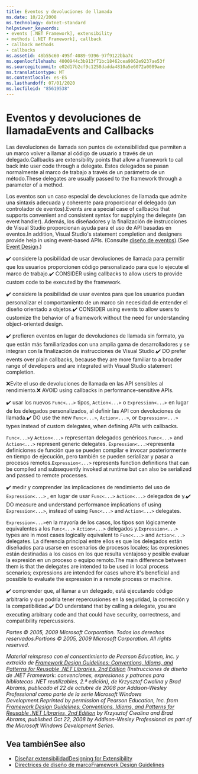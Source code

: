 ```yaml
---
title: Eventos y devoluciones de llamada
ms.date: 10/22/2008
ms.technology: dotnet-standard
helpviewer_keywords:
- events [.NET Framework], extensibility
- methods [.NET Framework], callback
- callback methods
- callbacks
ms.assetid: 48b55c60-495f-4089-9396-97f9122bba7c
ms.openlocfilehash: 4000944c3b913f71bc18462cea9062e9237ae53f
ms.sourcegitcommit: e02d17b2cf9c1258dadda4810a5e6072a0089aee
ms.translationtype: MT
ms.contentlocale: es-ES
ms.lasthandoff: 07/01/2020
ms.locfileid: "85619538"
---
```

# <a name="events-and-callbacks"></a><span data-ttu-id="9cd8a-102">Eventos y devoluciones de llamada</span><span class="sxs-lookup"><span data-stu-id="9cd8a-102">Events and Callbacks</span></span>
<span data-ttu-id="9cd8a-103">Las devoluciones de llamada son puntos de extensibilidad que permiten a un marco volver a llamar al código de usuario a través de un delegado.</span><span class="sxs-lookup"><span data-stu-id="9cd8a-103">Callbacks are extensibility points that allow a framework to call back into user code through a delegate.</span></span> <span data-ttu-id="9cd8a-104">Estos delegados se pasan normalmente al marco de trabajo a través de un parámetro de un método.</span><span class="sxs-lookup"><span data-stu-id="9cd8a-104">These delegates are usually passed to the framework through a parameter of a method.</span></span>

 <span data-ttu-id="9cd8a-105">Los eventos son un caso especial de devoluciones de llamada que admite una sintaxis adecuada y coherente para proporcionar el delegado (un controlador de eventos).</span><span class="sxs-lookup"><span data-stu-id="9cd8a-105">Events are a special case of callbacks that supports convenient and consistent syntax for supplying the delegate (an event handler).</span></span> <span data-ttu-id="9cd8a-106">Además, los diseñadores y la finalización de instrucciones de Visual Studio proporcionan ayuda para el uso de API basadas en eventos.</span><span class="sxs-lookup"><span data-stu-id="9cd8a-106">In addition, Visual Studio's statement completion and designers provide help in using event-based APIs.</span></span> <span data-ttu-id="9cd8a-107">(Consulte [diseño de eventos](event.md)).</span><span class="sxs-lookup"><span data-stu-id="9cd8a-107">(See [Event Design](event.md).)</span></span>

 <span data-ttu-id="9cd8a-108">✔️ considere la posibilidad de usar devoluciones de llamada para permitir que los usuarios proporcionen código personalizado para que lo ejecute el marco de trabajo.</span><span class="sxs-lookup"><span data-stu-id="9cd8a-108">✔️ CONSIDER using callbacks to allow users to provide custom code to be executed by the framework.</span></span>

 <span data-ttu-id="9cd8a-109">✔️ considere la posibilidad de usar eventos para que los usuarios puedan personalizar el comportamiento de un marco sin necesidad de entender el diseño orientado a objetos.</span><span class="sxs-lookup"><span data-stu-id="9cd8a-109">✔️ CONSIDER using events to allow users to customize the behavior of a framework without the need for understanding object-oriented design.</span></span>

 <span data-ttu-id="9cd8a-110">✔️ prefieren eventos en lugar de devoluciones de llamada sin formato, ya que están más familiarizados con una amplia gama de desarrolladores y se integran con la finalización de instrucciones de Visual Studio.</span><span class="sxs-lookup"><span data-stu-id="9cd8a-110">✔️ DO prefer events over plain callbacks, because they are more familiar to a broader range of developers and are integrated with Visual Studio statement completion.</span></span>

 <span data-ttu-id="9cd8a-111">❌Evite el uso de devoluciones de llamada en las API sensibles al rendimiento.</span><span class="sxs-lookup"><span data-stu-id="9cd8a-111">❌ AVOID using callbacks in performance-sensitive APIs.</span></span>

 <span data-ttu-id="9cd8a-112">✔️ usar los nuevos `Func<...>` tipos, `Action<...>` o `Expression<...>` en lugar de los delegados personalizados, al definir las API con devoluciones de llamada.</span><span class="sxs-lookup"><span data-stu-id="9cd8a-112">✔️ DO use the new `Func<...>`, `Action<...>`, or `Expression<...>` types instead of custom delegates, when defining APIs with callbacks.</span></span>

 <span data-ttu-id="9cd8a-113">`Func<...>`y `Action<...>` representan delegados genéricos.</span><span class="sxs-lookup"><span data-stu-id="9cd8a-113">`Func<...>` and `Action<...>` represent generic delegates.</span></span> <span data-ttu-id="9cd8a-114">`Expression<...>`representa definiciones de función que se pueden compilar e invocar posteriormente en tiempo de ejecución, pero también se pueden serializar y pasar a procesos remotos.</span><span class="sxs-lookup"><span data-stu-id="9cd8a-114">`Expression<...>` represents function definitions that can be compiled and subsequently invoked at runtime but can also be serialized and passed to remote processes.</span></span>

 <span data-ttu-id="9cd8a-115">✔️ medir y comprender las implicaciones de rendimiento del uso de `Expression<...>` , en lugar de usar `Func<...>` `Action<...>` delegados de y.</span><span class="sxs-lookup"><span data-stu-id="9cd8a-115">✔️ DO measure and understand performance implications of using `Expression<...>`, instead of using `Func<...>` and `Action<...>` delegates.</span></span>

 <span data-ttu-id="9cd8a-116">`Expression<...>`en la mayoría de los casos, los tipos son lógicamente equivalentes a los `Func<...>` `Action<...>` delegados y.</span><span class="sxs-lookup"><span data-stu-id="9cd8a-116">`Expression<...>` types are in most cases logically equivalent to `Func<...>` and `Action<...>` delegates.</span></span> <span data-ttu-id="9cd8a-117">La diferencia principal entre ellos es que los delegados están diseñados para usarse en escenarios de procesos locales; las expresiones están destinadas a los casos en los que resulta ventajoso y posible evaluar la expresión en un proceso o equipo remoto.</span><span class="sxs-lookup"><span data-stu-id="9cd8a-117">The main difference between them is that the delegates are intended to be used in local process scenarios; expressions are intended for cases where it's beneficial and possible to evaluate the expression in a remote process or machine.</span></span>

 <span data-ttu-id="9cd8a-118">✔️ comprender que, al llamar a un delegado, está ejecutando código arbitrario y que podría tener repercusiones en la seguridad, la corrección y la compatibilidad.</span><span class="sxs-lookup"><span data-stu-id="9cd8a-118">✔️ DO understand that by calling a delegate, you are executing arbitrary code and that could have security, correctness, and compatibility repercussions.</span></span>

 <span data-ttu-id="9cd8a-119">*Partes &copy; 2005, 2009 Microsoft Corporation. Todos los derechos reservados.*</span><span class="sxs-lookup"><span data-stu-id="9cd8a-119">*Portions &copy; 2005, 2009 Microsoft Corporation. All rights reserved.*</span></span>

 <span data-ttu-id="9cd8a-120">*Material reimpreso con el consentimiento de Pearson Education, Inc. y extraído de [Framework Design Guidelines: Conventions, Idioms, and Patterns for Reusable .NET Libraries, 2nd Edition](https://www.informit.com/store/framework-design-guidelines-conventions-idioms-and-9780321545619) (Instrucciones de diseño de .NET Framework: convenciones, expresiones y patrones para bibliotecas .NET reutilizables, 2.ª edición), de Krzysztof Cwalina y Brad Abrams, publicado el 22 de octubre de 2008 por Addison-Wesley Professional como parte de la serie Microsoft Windows Development.*</span><span class="sxs-lookup"><span data-stu-id="9cd8a-120">*Reprinted by permission of Pearson Education, Inc. from [Framework Design Guidelines: Conventions, Idioms, and Patterns for Reusable .NET Libraries, 2nd Edition](https://www.informit.com/store/framework-design-guidelines-conventions-idioms-and-9780321545619) by Krzysztof Cwalina and Brad Abrams, published Oct 22, 2008 by Addison-Wesley Professional as part of the Microsoft Windows Development Series.*</span></span>

## <a name="see-also"></a><span data-ttu-id="9cd8a-121">Vea también</span><span class="sxs-lookup"><span data-stu-id="9cd8a-121">See also</span></span>

- [<span data-ttu-id="9cd8a-122">Diseñar extensibilidad</span><span class="sxs-lookup"><span data-stu-id="9cd8a-122">Designing for Extensibility</span></span>](designing-for-extensibility.md)
- [<span data-ttu-id="9cd8a-123">Directrices de diseño de marco</span><span class="sxs-lookup"><span data-stu-id="9cd8a-123">Framework Design Guidelines</span></span>](index.md)
